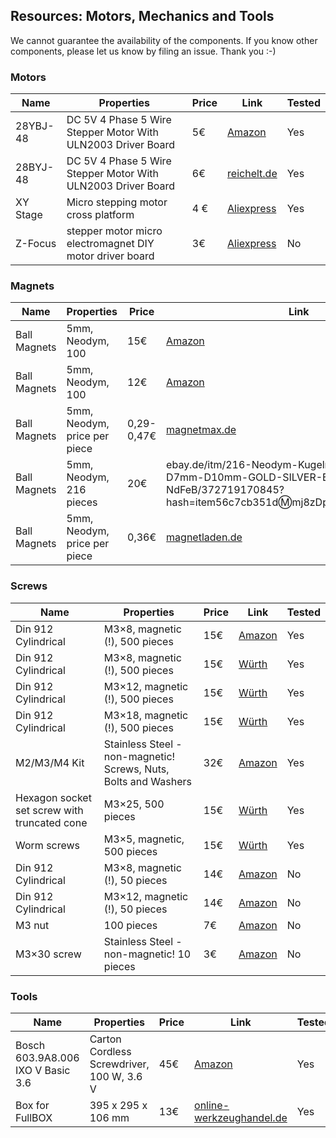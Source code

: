 ## Resources: Motors, Mechanics and Tools

We cannot guarantee the availability of the components. If you know other components, please let us know by filing an issue. Thank you :-)

### Motors
|  Name | Properties  |  Price | Link  | Tested |
|---|---|---|---|---|
|  28YBJ-48 | DC 5V 4 Phase 5 Wire Stepper Motor With ULN2003 Driver Board | 5€  | [Amazon](https://www.amazon.com/28YBJ-48-Stepper-ULN2003-Driver-Board/dp/B00XDTFW1M)  | Yes |
28BYJ-48 | DC 5V 4 Phase 5 Wire Stepper Motor With ULN2003 Driver Board | 6€ | [reichelt.de](https://www.reichelt.de/entwicklerboards-schrittmotor-inkl-steuerung-uln2003-debo-moto1-p192146.html) | Yes
|  XY Stage| Micro stepping motor cross platform| 4 €  | [Aliexpress](https://www.aliexpress.com/item/Micro-stepping-motor-cross-platform-small-mobile-digital-microscope-XY-axis-table-experiment-two-slide/32790147861.html)  | Yes |
Z-Focus |stepper motor micro electromagnet DIY motor driver board |3€ |[Aliexpress](https://www.aliexpress.com/i/32788292171.html?spm=a2g0x.12057483.1000001.8.2bc850e3EY8AkQ)| No


### Magnets
|  Name | Properties  |  Price | Link  | Tested |
|---|---|---|---|---|
|  Ball Magnets | 5mm, Neodym, 100 | 15€  | [Amazon](https://www.amazon.de/COFCO-125-Neodym-Kugelmagnete-5-mm/dp/B076QGPRFF/ref=sr_1_cc_5?s=aps&ie=UTF8&qid=1542899825&sr=1-5-catcorr&keywords=kugelmagnet+5mm) | Yes
|  Ball Magnets | 5mm, Neodym, 100 | 12€  | [Amazon](https://www.amazon.de/dp/B075V2G73J/?coliid=I1XQI10QI7YDJG&colid=2GSTXQZE5T6TK&psc=1&ref_=lv_vv_lig_dp_it) | No
|  Ball Magnets | 5mm, Neodym, price per piece | 0,29-0,47€  | [magnetmax.de](https://www.magnetmax.de/Neodym-Kugelmagnete/Magnetkugel-Kugelmagnet-O-5-0-mm-Neodym-vernickelt-N40-haelt-400-g::158.html) | Yes
|  Ball Magnets | 5mm, Neodym, 216 pieces | 20€ | ebay.de/itm/216-Neodym-Kugelmagnete-D5mm-D7mm-D10mm-GOLD-SILVER-BLACK-NICKEL-NdFeB/372719170845?hash=item56c7cb351d:m:mj8zDp5AN1PxzUDiyJu1Rsg | Yes
|  Ball Magnets | 5mm, Neodym, price per piece | 0,36€  | [magnetladen.de](https://www.magnetladen.de/kugelmagnet-5-mm-n42-nickel/) | Yes


### Screws
|  Name | Properties  |  Price | Link  | Tested |
|---|---|---|---|---|
|  Din 912 Cylindrical | M3×8, magnetic (!), 500 pieces | 15€  | [Amazon](https://www.amazon.de/dp/B018MP15LM/ref=pe_3044161_185740101_TE_item) | Yes
Din 912 Cylindrical | M3×8, magnetic (!), 500 pieces | 15€  | [Würth](https://eshop.wuerth.de/Zylinderschraube-mit-Innensechskant-SHR-ZYL-ISO4762-88-IS25-A2K-M3X8/00843%20%208.sku/de/DE/EUR/) | Yes
Din 912 Cylindrical | M3×12, magnetic (!), 500 pieces | 15€  | [Würth](https://eshop.wuerth.de/Zylinderschraube-mit-Innensechskant-SHR-ZYL-ISO4762-88-IS25-A2K-M3X12/00843%20%2012.sku/de/DE/EUR/) | Yes
Din 912 Cylindrical | M3×18, magnetic (!), 500 pieces | 15€  | [Würth](https://eshop.wuerth.de/Zylinderschraube-mit-Innensechskant-SHR-ZYL-ISO4762-88-IS25-A2K-M3X18/00843%20%2018.sku/de/DE/EUR/) | Yes
M2/M3/M4 Kit | Stainless Steel - non-magnetic! Screws, Nuts, Bolts and Washers | 32€ | [Amazon](https://www.amazon.de/Edelstahl-Sechskopf-Knopf-Schrauben-Unterlegscheiben-Sortiment-Aufbewahrung/dp/B073SS7D8J/ref=sr_1_fkmr0_1?__mk_de_DE=%C3%85M%C3%85%C5%BD%C3%95%C3%91&keywords=zylinderkopfschrauben+set+galvanisiert&qid=1565007371&s=diy&sr=1-1-fkmr0) | Yes
Hexagon socket set screw with truncated cone | M3×25, 500 pieces  | 15€ | [Würth](https://eshop.wuerth.de/Gewindestift-Innensechskant-und-Kegelstumpf-STI-STMPF-ISO4026-45H-IS15-A2K-M3X25/025503%2025.sku/WuerthGroup-Wuerth.cgid/de/DE/EUR/?VisibleSearchTerm=STI-STMPF-ISO4026-45H-IS1%2C5-%28A2K%29-M3X25&CampaignName=SR001) | Yes
Worm screws | M3×5, magnetic, 500 pieces | 15€ | [Würth](https://eshop.wuerth.de/Gewindestift-Innensechskant-und-Kegelstumpf-STI-STMPF-ISO4026-45H-IS15-A2K-M3X5/025503%205.sku/de/DE/EUR/&SelectedFilterAttribut=%255B%257B%2522name%2522%253A%2522ATThreadTypeXNominalDiameter%2522%252C%2522value%2522%253A%255B%2522M3%2522%255D%252C%2522title%2522%253A%2522Gewindeart%2520x%2520Nenndurchmesser%2522%257D%252C%257B%2522name%2522%253A%2522ATLength%2522%252C%2522value%2522%253A%255B%25225%2520mm%2522%255D%252C%2522title%2522%253A%2522L%25C3%25A4nge%2522%257D%252C%257B%2522name%2522%253A%2522ATMaterialType%2522%252C%2522value%2522%253A%255B%2522Stahl%2522%255D%252C%2522title%2522%253A%2522Werkstoff%2522%257D%255D) | Yes
Din 912 Cylindrical | M3×8, magnetic (!), 50 pieces | 14€  | [Amazon](https://www.amazon.de/dp/B07NNSP4B5/?coliid=I1AM9O1YBO0H5Y&colid=2GSTXQZE5T6TK&psc=1&ref_=lv_vv_lig_dp_it) | No
Din 912 Cylindrical | M3×12, magnetic (!), 50 pieces | 14€  | [Amazon](https://www.amazon.de/dp/B07NP4MH15/?coliid=I2ZC4GD0H4MJN7&colid=2GSTXQZE5T6TK&ref_=lv_vv_lig_dp_it&th=1) | No
M3 nut | 100 pieces | 7€ | [Amazon](https://www.amazon.de/dp/B07FCNY726/?coliid=I36E95CHIM96IH&colid=2GSTXQZE5T6TK&psc=1&ref_=lv_vv_lig_dp_it) | No
M3×30 screw | Stainless Steel - non-magnetic! 10 pieces | 3€ | [Amazon](https://www.amazon.de/Zylinderschrauben-mit-Innensechskant-Vollgewinde-Zylinderkopfschrauben/dp/B01H9HGE4W/ref=pd_bxgy_2/261-1216229-5549766?_encoding=UTF8&pd_rd_i=B01H9HDA08&pd_rd_r=12351375-a08b-4f22-a804-5563250ddd43&pd_rd_w=LfKZk&pd_rd_wg=pTMVD&pf_rd_p=4490d326-3239-499b-8c8a-0dd8d6ad582a&pf_rd_r=TGFT2SCVQZBW7653EM5T&refRID=TGFT2SCVQZBW7653EM5T&th=1) | No


### Tools
|  Name | Properties  |  Price | Link  | Tested |
|---|---|---|---|---|
Bosch 603.9A8.006 IXO V Basic 3.6 | Carton Cordless Screwdriver, 100 W, 3.6 V | 45€ | [Amazon](https://www.amazon.de/Bosch-603-9A8-006-Basic-Carton-Akkuschrauber/dp/B01N43TJ8K/ref=sr_1_fkmrnull_1?__mk_de_DE=%C3%85M%C3%85%C5%BD%C3%95%C3%91&keywords=Bosch+603.9A8.006+IXO+V+Basic+3%2C6+Carton+Akkuschrauber%2C+100+W%2C+3.6+V&qid=1555592159&s=gateway&sr=8-1-fkmrnull) | Yes
Box for FullBOX | 395 x 295 x 106 mm | 13€ | [online-werkzeughandel.de](https://www.online-werkzeughandel.de/diverses/4/kunststoffkoffer-grau-b-395xh-295xt-106mm-m-schaumstoffeinlage-pp_12089_8276) | Yes
